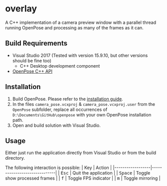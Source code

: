 # overlay

A C++ implementation of a camera preview window with a parallel thread running
OpenPose and processing as many of the frames as it can.

## Build Requirements
- Visual Studio 2017 (Tested with version 15.9.10, but other versions should
  be fine too)
    - C++ Desktop development component
- [OpenPose C++ API](https://github.com/CMU-Perceptual-Computing-Lab/openpose)


## Installation
1. Build OpenPose. Please refer to the [installation guide](https://github.com/CMU-Perceptual-Computing-Lab/openpose/blob/master/doc/installation.md#openpose---installation).
2. In the files `camera_pose.vcxproj` & `camera_pose.vcxproj.user` from the
  `OpenPose` subfolder, replace all occurrences of
  `D:\Documents\GitHub\openpose` with your own OpenPose installation path.
3. Open and build solution with Visual Studio.

## Usage
Either just run the application directly from Visual Studio or from the build
directory.

The following interaction is possible:
| Key              | Action                       |
|------------------|------------------------------|
| <kbd>Esc</kbd>   | Quit the application         |
| <kbd>Space</kbd> | Toggle show processed frames |
| <kbd>f</kbd>     | Toggle FPS indicator         |
| <kbd>m</kbd>     | Toggle mirroring             |
